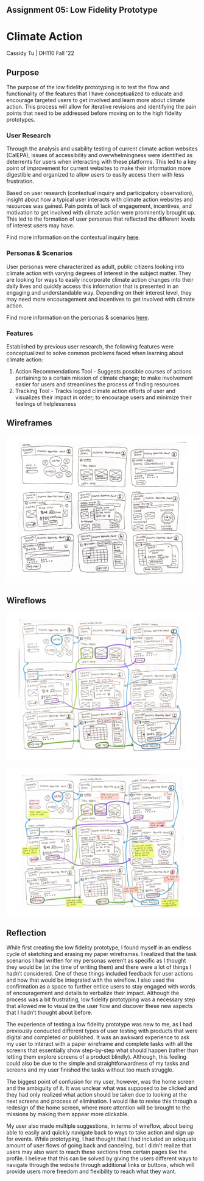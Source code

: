 ## Assignment 05: Low Fidelity Prototype

# Climate Action

Cassidy Tu | DH110 Fall '22

## Purpose
The purpose of the low fidelity prototyping is to test the flow and functionality of the features that I have conceptualized to educate and encourage targeted users to get involved and learn more about climate action. This process will allow for iterative revisions and identifying the pain points that need to be addressed before moving on to the high fidelity prototypes.

### User Research
Through the analysis and usability testing of current climate action websites (CalEPA), issues of accessibility and overwhelmingness were identified as deterrents for users when interacting with these platforms. This led to a key point of improvement for current websites to make their information more digestible and organized to allow users to easily access them with less frustration.

Based on user research (contextual inquiry and participatory observation), insight about how a typical user interacts with climate action websites and resources was gained. Pain points of lack of engagement, incentives, and motivation to get involved with climate action were prominently brought up. This led to the formation of user personas that reflected the different levels of interest users may have. 

Find more information on the contextual inquiry [here](https://github.com/cassidytu/DH110/blob/main/assignments/03.md).

### Personas & Scenarios
User personas were characterized as adult, public citizens looking into climate action with varying degrees of interest in the subject matter. They are looking for ways to easily incorporate climate action changes into their daily lives and quickly access this information that is presented in an engaging and understandable way. Depending on their interest level, they may need more encouragement and incentives to get involved with climate action.

Find more information on the personas & scenarios [here](https://github.com/cassidytu/DH110/blob/main/assignments/04.md).

### Features
Established by previous user research, the following features were conceptualized to solve common problems faced when learning about climate action:
1. Action Recommendations Tool - Suggests possible courses of actions pertaining to a certain mission of climate change; to make involvement easier for users and streamlines the process of finding resources
2. Tracking Tool - Tracks logged climate action efforts of user and visualizes their impact in order; to encourage users and minimize their feelings of helplessness

## Wireframes 
<p align="center">
  <img src="../images/wireframe.pdf">
</p>

## Wireflows
<p align="center">
  <img src="../images/wireflow.pdf">
</p>

<p align="center">
  <img src="../images/wireframetest.pdf">
</p>

## Reflection
While first creating the low fidelity prototype, I found myself in an endless cycle of sketching and erasing my paper wireframes. I realized that the task scenarios I had written for my personas weren’t as specific as I thought they would be (at the time of writing them) and there were a lot of things I hadn’t considered. One of these things included feedback for user actions and how that would be integrated with the wireflow. I also used the confirmation as a space to further entice users to stay engaged with words of encouragement and details to verbalize their impact. Although the process was a bit frustrating, low fidelity prototyping was a necessary step that allowed me to visualize the user flow and discover these new aspects that I hadn’t thought about before.  

The experience of testing a low fidelity prototype was new to me, as I had previously conducted different types of user testing with products that were digital and completed or published. It was an awkward experience to ask my user to interact with a paper wireframe and complete tasks with all the screens that essentially show step-by-step what should happen (rather than letting them explore screens of a product blindly). Although, this feeling could also be due to the simple and straightforwardness of my tasks and screens and my user finished the tasks without too much struggle. 

The biggest point of confusion for my user, however, was the home screen and the ambiguity of it. It was unclear what was supposed to be clicked and they had only realized what action should be taken due to looking at the next screens and process of elimination. I would like to revise this through a redesign of the home screen, where more attention will be brought to the missions by making them appear more clickable. 

My user also made multiple suggestions, in terms of wireflow, about being able to easily and quickly navigate back to ways to take action and sign up for events. While prototyping, I had thought that I had included an adequate amount of user flows of going back and canceling, but I didn’t realize that users may also want to reach these sections from certain pages like the profile. I believe that this can be solved by giving the users different ways to navigate through the website through additional links or buttons, which will provide users more freedom and flexibility to reach what they want.
